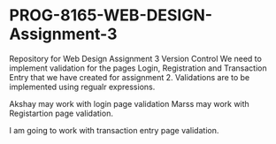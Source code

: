 # PROG-8165-WEB-DESIGN-Assignment-3
Repository for Web Design Assignment 3 Version Control
We need to implement validation for the pages Login, Registration and Transaction Entry that we have created for assignment 2.
Validations are to be implemented using regualr expressions.

Akshay may work with login page validation
Marss may work with Registartion page validation.

I am going to work with transaction entry page validation.
